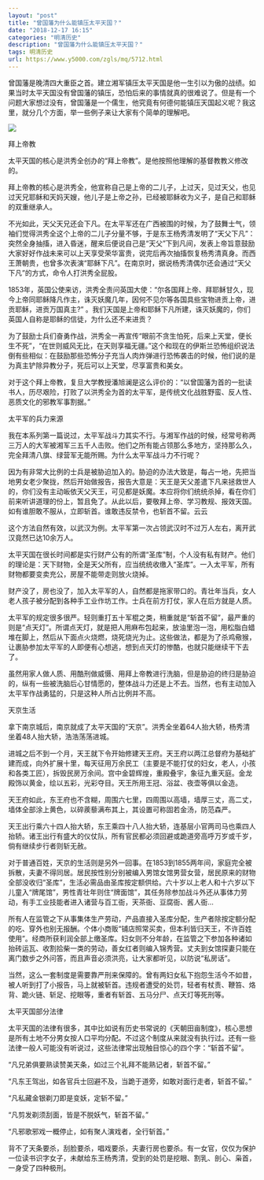 ```yaml
---
layout: "post"
title: "曾国藩为什么能镇压太平天国？"
date: "2018-12-17 16:15"
categories: "明清历史"
description: "曾国藩为什么能镇压太平天国？"
tags: 明清历史
url: https://www.y5000.com/zgls/mq/5712.html
---
```






曾国藩是晚清四大重臣之首。建立湘军镇压太平天国是他一生引以为傲的战绩。如果当时太平天国没有曾国藩的镇压，恐怕后来的事情就真的很难说了。但是有一个问题大家想过没有，曾国藩是一个儒生，他究竟有何德何能镇压天国起义呢？我这里，就分几个方面，举一些例子来让大家有个简单的理解吧。

![](https://img.y5000.com/uploads/allimg/161123/8-1611231006103Z.jpg)

拜上帝教

太平天国的核心是洪秀全创办的“拜上帝教”。是他按照他理解的基督教教义修改的。

拜上帝教的核心是洪秀全，他宣称自己是上帝的二儿子，上过天，见过天父，也见过天兄耶稣和天妈天嫂，他儿子是上帝之孙，已经被耶稣收为义子，是自己和耶稣的双重继承人。

不光如此，天父天兄还会下凡。在太平军还在广西被围的时候，为了鼓舞士气，领袖们觉得洪秀全这个上帝的二儿子分量不够，于是东王杨秀清发明了“天父下凡”：突然全身抽搐，进入昏迷，醒来后便说自己是“天父”下到凡间，发表上帝旨意鼓励大家好好作战未来可以上天享受荣华富贵，说完后再次抽搐恢复杨秀清真身。而西王萧朝贵，也曾多次表演“耶稣下凡”。在南京时，据说杨秀清偶尔还会通过“天父下凡”的方式，命令人打洪秀全屁股。

1853年，英国公使来访，洪秀全责问英国大使：“尔各国拜上帝、拜耶稣甘久，现今上帝同耶稣降凡作主，诛灭妖魔几年，因何不见尔等各国具些宝物进贡上帝，进贡耶稣，进贡万国真主?”
。我们天国是上帝和耶稣下凡所建，诛灭妖魔的，你们英国人自称是耶稣的信徒，为什么还不来进贡？

为了鼓励士兵们奋勇作战，洪秀全一再宣传“眼前不贪生怕死，后来上天堂，便长生不死”，“在世则威风无比，在天则享福无疆。”这个和现在的伊斯兰恐怖组织说法倒有些相似：在鼓励那些恐怖分子充当人肉炸弹进行恐怖袭击的时候，他们说的是为真主铲除异教分子，死后可以上天堂，尽享富贵和美女。

对于这个拜上帝教，复旦大学教授潘旭澜是这么评价的：“以曾国藩为首的一批读书人，历尽艰险，打败了以洪秀全为首的太平军，是传统文化战胜野蛮、反人性、恶质文化的邪教军事割据。”

太平军的兵力来源

我在本系列第一篇说过，太平军战斗力其实不行。与湘军作战的时候，经常号称两三万人的大军被湘军三五千人击败。他们之所有能占领那么多地方，坚持那么久，完全拜清八旗、绿营军无能所赐。为什么太平军战斗力不行呢？

因为有非常大比例的士兵是被胁迫加入的。胁迫的办法大致是，每占一地，先把当地男女老少聚拢，然后开始做报告，报告大意是：天王是天父差遣下凡来拯救世人的，你们没有主动皈依天父天王，可见都是妖魔。本应将你们统统杀掉，看在你们前来听讲道理的份上，暂且免了。从此以后，要敬拜上帝、学习教规、报效天国。如有谁胆敢不服从，立即斩首。谁敢违反禁令，也斩首不留。云云

这个方法自然有效，以武汉为例。太平军第一次占领武汉时不过万人左右，离开武汉竟然已达10余万人。

太平天国在很长时间都是实行财产公有的所谓“圣库”制，个人没有私有财产。他们的理论是：天下财物，全是天父所有，应当统统收缴入“圣库”。一入太平军，所有财物都要变卖充公，房屋不能带走则放火烧掉。

财产没了，房也没了，加入太平军的人，自然都是拖家带口的。青壮年当兵，女人老人孩子被分配到各种手工业作坊工作。士兵在前方打仗，家人在后方就是人质。

太平军的规定很多很严。轻则重打五十军棍之类，稍重就是“斩首不留”，最严重的则是“点天灯”。所谓点天灯，就是把人用麻布包起来，放油里泡一泡，用松脂白蜡堆在脚上，然后从下面点火烧燃，烧死烧光为止。这些做法，都是为了杀鸡儆猴，让裹胁参加太平军的人即便有心想逃，想到点天灯的惨酷，也就只能继续干下去了。

虽然用家人做人质、用酷刑做威慑、用拜上帝教进行洗脑，但是胁迫的终归是胁迫的，纵有一些被洗脑后心甘情愿的，整体战斗力还是上不去。当然，也有主动加入太平军作战勇猛的，只是这种人所占比例并不高。

天京生活

拿下南京城后，南京就成了太平天国的“天京”。洪秀全坐着64人抬大轿，杨秀清坐着48人抬大轿，浩浩荡荡进城。

进城之后不到一个月，天王就下令开始修建天王府。天王府以两江总督府为基础扩建而成，向外扩展十里，每天征用万余民工（主要是不能打仗的妇女，老人，小孩和各类工匠），拆毁民房万余间。宫中金碧辉煌，重殿叠宇，象征九重天庭。金龙殿饰以黄金，绘以五彩，光彩夺目。天王所用王冠、浴盆、夜壶等俱以金造。

天王府如此，东王府也不含糊，周围六七里，四周围以高墙，墙厚三丈，高二丈，墙体全部涂上黄色，以碎蒺藜满布其上，其设置可称固若金汤，防范森严。

天王出行乘六十四人抬大轿，东王乘四十八人抬大轿，连基层小官两司马也乘四人抬轿。诸王出行有盛大的仪仗队，所有官民都必须回避或跪道旁高呼万岁或千岁，倘有继续步行者则斩无赦。

对于普通百姓，天京的生活则是另外一回事。在1853到1855两年间，家庭完全被拆散，夫妻不得同居。居民按性别分别被编入男馆女馆男营女营，居民原来的财物全部没收归“圣库”，生活必需品由圣库按定额供给。六十岁以上老人和十六岁以下儿童入“牌尾馆”，男性青壮年则住“牌面馆”，其任务除参加战斗外还从事体力劳动，有手工业技能者进入诸营与百工衙，天茶衙、豆腐衙、酱人衙…

所有人在监管之下从事集体生产劳动，产品直接入圣库分配，生产者除按定额分配的吃、穿外也别无报酬。个体小商贩“铺店照常买卖，但本利皆归天王，不许百姓使用”。经商所获利润全部上缴圣库。妇女则不分年龄，在监管之下参加各种诸如抬砖运瓦、收割拾柴一类的劳动，善女红者则编入锦秀营。丈夫到女馆探妻只能在离门数步之外问答，而且声音必须洪亮，让大家都听见，以防说“私房话”。

当然，这么一套制度是需要靠严刑来保障的。曾有两妇女私下抱怨生活今不如昔，被人听到打了小报告，马上就被斩首。违规者遭受的处罚，轻者有杖责、鞭笞、烙背、跪火链、斩足、挖眼等，重者有斩首、五马分尸、点天灯等死刑等。

太平天国部分法律

太平天国的法律有很多，其中比如说有历史书常说的《天朝田亩制度》，核心思想是所有土地不分男女按人口平均分配。不过这个制度从来就没有执行过。还有一些法律一般人可能没有听说过，这些法律常出现触目惊心的四个字：“斩首不留”。

“凡兄弟俱要熟读赞美天条，如过三个礼拜不能熟记者，斩首不留。”

“凡东王驾出，如各官兵士回避不及，当跪于道旁，如敢对面行走者，斩首不留。”

“凡私藏金银剃刀即是变妖，定斩不留。”

“凡剪发剃须刮面，皆是不脱妖气，斩首不留。”

“凡邪歌邪戏一概停止，如有聚人演戏者，全行斩首。”

背不了天条要杀，刮脸要杀，唱戏要杀，夫妻行房也要杀。有一女官，仅仅为保护一位读书识字女子，未献给东王杨秀清，受到的处罚是挖眼、割乳、剖心、枭首，一身受了四种极刑。
